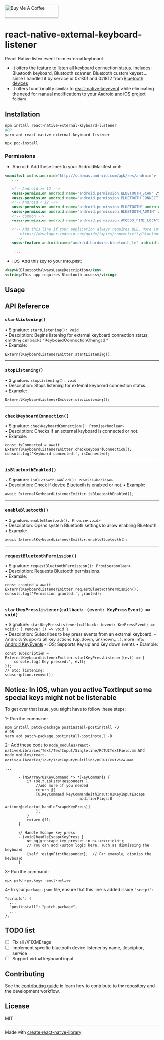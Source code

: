 <a href="https://buymeacoffee.com/bdtren" target="_blank"><img src="https://www.buymeacoffee.com/assets/img/custom_images/orange_img.png" alt="Buy Me A Coffee" style="height: 41px !important;width: 174px !important;box-shadow: 0px 3px 2px 0px rgba(190, 190, 190, 0.5) !important;-webkit-box-shadow: 0px 3px 2px 0px rgba(190, 190, 190, 0.5) !important;" ></a>


# react-native-external-keyboard-listener

React Native listen event from external keyboard.
- It offers the feature to listen all keyboard connection status. Includes: Bluetooth keyboard, Bluetooth scanner, Bluetooth custom keyset,... since I handled it by service id 0x180f and 0x1812 from [Bluetooth devices](https://www.bluetooth.com/wp-content/uploads/Files/Specification/Assigned_Numbers.html)
- It offers functionality similar to [react-native-keyevent](https://github.com/kevinejohn/react-native-keyevent) while eliminating the need for manual modifications to your Android and iOS project folders.  

## Installation

```sh
npm install react-native-external-keyboard-listener 
#OR
yarn add react-native-external-keyboard-listener

npx pod-install
```

### Permissions

- Android: Add these lines to your AndroidManifest.xml:
```xml
<manifest xmlns:android="http://schemas.android.com/apk/res/android">
   ...

   <!-- Android >= 12 -->
   <uses-permission android:name="android.permission.BLUETOOTH_SCAN" />
   <uses-permission android:name="android.permission.BLUETOOTH_CONNECT" />
   <!-- Android < 12 -->
   <uses-permission android:name="android.permission.BLUETOOTH" android:maxSdkVersion="30" />
   <uses-permission android:name="android.permission.BLUETOOTH_ADMIN" android:maxSdkVersion="30" />
   <!-- common -->
   <uses-permission android:name="android.permission.ACCESS_FINE_LOCATION" android:maxSdkVersion="30" />

   <!-- Add this line if your application always requires BLE. More info can be found on:
       https://developer.android.com/guide/topics/connectivity/bluetooth-le.html#permissions
     -->
   <uses-feature android:name="android.hardware.bluetooth_le" android:required="true"/>

    ...
```

- iOS: Add this key to your Info.plist:
```xml
<key>NSBluetoothAlwaysUsageDescription</key>
<string>This app requires Bluetooth access</string>
```

## Usage

## API Reference

### `startListening()`
• Signature: `startListening(): void`  
• Description: Begins listening for external keyboard connection status, emitting callbacks “KeyboardConnectionChanged.”  
• Example:  
```tsx
ExternalKeyboardListenerEmitter.startListening();
```

---

### `stopListening()`
• Signature: `stopListening(): void`  
• Description: Stops listening for external keyboard connection status.  
• Example:  
```tsx
ExternalKeyboardListenerEmitter.stopListening();
```

---

### `checkKeyboardConnection()`
• Signature: `checkKeyboardConnection(): Promise<boolean>`  
• Description: Checks if an external keyboard is connected or not.  
• Example:  
```tsx
const isConnected = await ExternalKeyboardListenerEmitter.checkKeyboardConnection();
console.log('Keyboard connected:', isConnected);
```

---

### `isBluetoothEnabled()`
• Signature: `isBluetoothEnabled(): Promise<boolean>`  
• Description: Check if device Bluetooth is enabled or not.
• Example:  
```tsx
await ExternalKeyboardListenerEmitter.isBluetoothEnabled();
```

---

### `enableBluetooth()`
• Signature: `enableBluetooth(): Promise<void>`  
• Description: Opens system Bluetooth settings to allow enabling Bluetooth.  
• Example:  
```tsx
await ExternalKeyboardListenerEmitter.enableBluetooth();
```

---

### `requestBluetoothPermission()`
• Signature: `requestBluetoothPermission(): Promise<boolean>`  
• Description: Requests Bluetooth permissions.  
• Example:  
```tsx
const granted = await ExternalKeyboardListenerEmitter.requestBluetoothPermission();
console.log('Permission granted:', granted);
```

---

### `startKeyPressListener(callback: (event: KeyPressEvent) => void)`
• Signature: `startKeyPressListener(callback: (event: KeyPressEvent) => void): { remove: () => void }`  
• Description: Subscribes to key press events from an external keyboard.
    - Android: Supports all key actions (up, down, unknown,... ), more info: [Android KeyEvents](https://developer.android.com/reference/android/view/KeyEvent)
    - iOS: Supports Key up and Key down events
• Example:  
```tsx
const subscription = ExternalKeyboardListenerEmitter.startKeyPressListener((evt) => {
    console.log('Key pressed:', evt);
});
// Stop listening:
subscription.remove();
```

## Notice: In iOS, when you active TextInput some special keys might not be listenable
To get over that issue, you might have to follow these steps:
    
  1- Run the command:
    
  ```
  npm install patch-package postinstall-postinstall -D
  # OR
  yarn add patch-package postinstall-postinstall -D
  ```
    
  2- Add these code to `node_modules/react-native/Libraries/Text/TextInput/Singleline/RCTUITextField.mm` and `node_modules/react-native/Libraries/Text/TextInput/Multiline/RCTUITextView.mm`:
    
  ```
  ...

        - (NSArray<UIKeyCommand *> *)keyCommands {
            if (self.isFirstResponder) {
                //Add more if you needed
                return @[
                [UIKeyCommand keyCommandWithInput:UIKeyInputEscape
                                    modifierFlags:0
                                            action:@selector(handleEscapeKeyPress)]
                ];
            }
            return @[];
        }

        // Handle Escape key press
        - (void)handleEscapeKeyPress {
            NSLog(@"Escape key pressed in RCTTextField");
            // You can add custom logic here, such as dismissing the keyboard
            [self resignFirstResponder];  // For example, dismiss the keyboard
        }
  ```

  3- Run the command:
    
  ```
  npx patch-package react-native
  ```
    
  4- In your `package.json` file, ensure that this line is added inside `"script"`:
    
  ```
  "scripts": {
    ...
    "postinstall": "patch-package",
    ...
  },
  ```

## TODO list

- [ ] Fix all //FIXME tags
- [ ] Implement specific bluetooth device listener by name, desciption, service
- [ ] Support virtual keyboard input

## Contributing

See the [contributing guide](CONTRIBUTING.md) to learn how to contribute to the repository and the development workflow.

## License

MIT

---

Made with [create-react-native-library](https://github.com/callstack/react-native-builder-bob)
